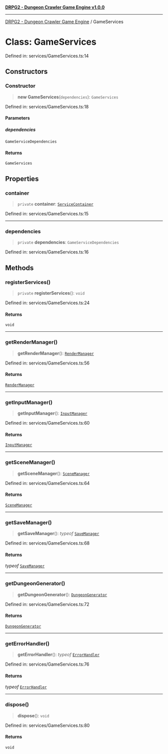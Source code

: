 [**DRPG2 - Dungeon Crawler Game Engine v1.0.0**](../README.md)

***

[DRPG2 - Dungeon Crawler Game Engine](../globals.md) / GameServices

# Class: GameServices

Defined in: services/GameServices.ts:14

## Constructors

### Constructor

> **new GameServices**(`dependencies`): `GameServices`

Defined in: services/GameServices.ts:18

#### Parameters

##### dependencies

`GameServiceDependencies`

#### Returns

`GameServices`

## Properties

### container

> `private` **container**: [`ServiceContainer`](ServiceContainer.md)

Defined in: services/GameServices.ts:15

***

### dependencies

> `private` **dependencies**: `GameServiceDependencies`

Defined in: services/GameServices.ts:16

## Methods

### registerServices()

> `private` **registerServices**(): `void`

Defined in: services/GameServices.ts:24

#### Returns

`void`

***

### getRenderManager()

> **getRenderManager**(): [`RenderManager`](RenderManager.md)

Defined in: services/GameServices.ts:56

#### Returns

[`RenderManager`](RenderManager.md)

***

### getInputManager()

> **getInputManager**(): [`InputManager`](InputManager.md)

Defined in: services/GameServices.ts:60

#### Returns

[`InputManager`](InputManager.md)

***

### getSceneManager()

> **getSceneManager**(): [`SceneManager`](SceneManager.md)

Defined in: services/GameServices.ts:64

#### Returns

[`SceneManager`](SceneManager.md)

***

### getSaveManager()

> **getSaveManager**(): *typeof* [`SaveManager`](SaveManager.md)

Defined in: services/GameServices.ts:68

#### Returns

*typeof* [`SaveManager`](SaveManager.md)

***

### getDungeonGenerator()

> **getDungeonGenerator**(): [`DungeonGenerator`](DungeonGenerator.md)

Defined in: services/GameServices.ts:72

#### Returns

[`DungeonGenerator`](DungeonGenerator.md)

***

### getErrorHandler()

> **getErrorHandler**(): *typeof* [`ErrorHandler`](ErrorHandler.md)

Defined in: services/GameServices.ts:76

#### Returns

*typeof* [`ErrorHandler`](ErrorHandler.md)

***

### dispose()

> **dispose**(): `void`

Defined in: services/GameServices.ts:80

#### Returns

`void`
